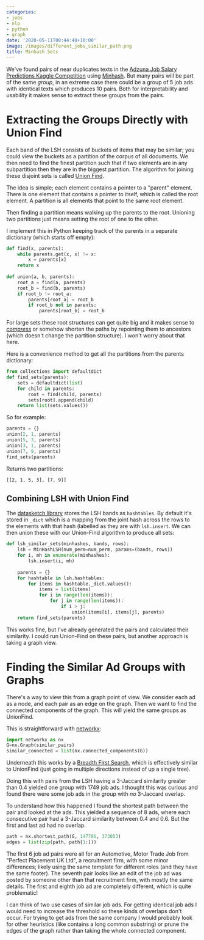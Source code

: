 ```yaml
---
categories:
- jobs
- nlp
- python
- graph
date: '2020-05-11T08:44:48+10:00'
image: /images/different_jobs_similar_path.png
title: Minhash Sets
---
```


We've found pairs of near duplicates texts in the [Adzuna Job Salary Predictions Kaggle Competition](https://www.kaggle.com/c/job-salary-prediction) using [Minhash](/minhash-lsh).
But many pairs will be part of the same *group*, in an extreme case there could be a group of 5 job ads with identical texts which produces 10 pairs.
Both for interpretability and usability it makes sense to extract these groups from the pairs.

# Extracting the Groups Directly with Union Find

Each band of the LSH consists of buckets of items that may be similar; you could view the buckets as a partition of the corpus of all documents.
We then need to find the finest partition such that if two elements are in any subpartition then they are in the biggest partition.
The algorithm for joining these disjoint sets is called [Union Find](https://en.wikipedia.org/wiki/Disjoint-set_data_structure).

The idea is simple; each element contains a pointer to a "parent" element.
There is one element that contains a pointer to itself, which is called the root element.
A partition is all elements that point to the same root element.

Then finding a partition means walking up the parents to the root.
Unioning two partitions just means setting the root of one to the other.

I implement this in Python keeping track of the parents in a separate dictionary (which starts off empty):

```python
def find(x, parents):
    while parents.get(x, x) != x:
        x = parents[x]
    return x
    
def union(a, b, parents):
    root_a = find(a, parents)
    root_b = find(b, parents)
    if root_b != root_a:
        parents[root_a] = root_b
        if root_b not in parents:
            parents[root_b] = root_b
```

For large sets these root structures can get quite big and it makes sense to [*compress*](https://en.wikipedia.org/wiki/Disjoint-set_data_structure#Path_compression) or somehow shorten the paths by repointing them to ancestors (which doesn't change the partition structure).
I won't worry about that here.

Here is a convenience method to get all the partitions from the parents dictionary:
            
```python
from collections import defaultdict
def find_sets(parents):
    sets = defaultdict(list)
    for child in parents:
        root = find(child, parents)
        sets[root].append(child)
    return list(sets.values())
```

So for example:

```python
parents = {}
union(2, 1, parents)
union(5, 3, parents)
union(3, 1, parents)
union(7, 9, parents)
find_sets(parents)
```

Returns two partitions:

```
[[2, 1, 5, 3], [7, 9]]
```

## Combining LSH with Union Find


The [datasketch library](http://ekzhu.com/datasketch/index.html) stores the LSH bands as `hashtables`.
By default it's stored in `_dict` which is a mapping from the joint hash across the rows to the elements with that hash (labelled as they are with `lsh.insert`.
We can then union these with our Union-Find algorithm to produce all sets:

```python
def lsh_similar_sets(minhashes, bands, rows):
    lsh = MinHashLSH(num_perm=num_perm, params=(bands, rows))
    for i, mh in enumerate(minhashes):
        lsh.insert(i, mh)
    
    parents = {}
    for hashtable in lsh.hashtables:
        for items in hashtable._dict.values():
            items = list(items)
            for i in range(len(items)):
                for j in range(len(items)):
                    if i > j:
                        union(items[i], items[j], parents)
    return find_sets(parents)
```

This works fine, but I've already generated the pairs and calculated their similarity.
I could run Union-Find on these pairs, but another approach is taking a graph view.

# Finding the Similar Ad Groups with Graphs

There's a way to view this from a graph point of view.
We consider each ad as a node, and each pair as an edge on the graph.
Then we want to find the connected components of the graph.
This will yield the same groups as UnionFind.

This is straightforward with [networkx](https://networkx.github.io):

```python
import networkx as nx
G=nx.Graph(similar_pairs)
similar_connected = list(nx.connected_components(G))
```

Underneath this works by a [Breadth First Search](https://networkx.github.io/documentation/networkx-1.9.1/_modules/networkx/algorithms/shortest_paths/unweighted.html#single_source_shortest_path_length), which is effectively similar to UnionFind (just going in multiple directions instead of up a single tree).

Doing this with pairs from the LSH having a 3-Jaccard similarity greater than 0.4 yielded one group with 1749 job ads.
I thought this was curious and found there were some job ads in the group with *no* 3-Jaccard overlap.

To understand how this happened I found the shortest path between the pair and looked at the ads.
This yielded a sequence of 8 ads, where each consecutive pair had a 3-Jaccard similarity between 0.4 and 0.6.
But the first and last ad had no overlap.

```python
path = nx.shortest_path(G, 147786, 373053)
edges = list(zip(path, path[1:]))
```

The first 6 job ad pairs were all for an Automotive, Motor Trade Job from "Perfect Placement UK Ltd", a recruitment firm, with some minor differences; likely using the same template for different roles (and they have the same footer).
The seventh pair looks like an edit of the job ad was posted by someone other than that recruitment firm, with mostly the same details.
The first and eighth job ad are completely different, which is quite problematic!

I can think of two use cases of similar job ads.
For getting identical job ads I would need to increase the threshold so these kinds of overlaps don't occur.
For trying to get ads from the same company I would probably look for other heuristics (like contains a long common substring) or prune the edges of the graph rather than taking the whole connected component.
